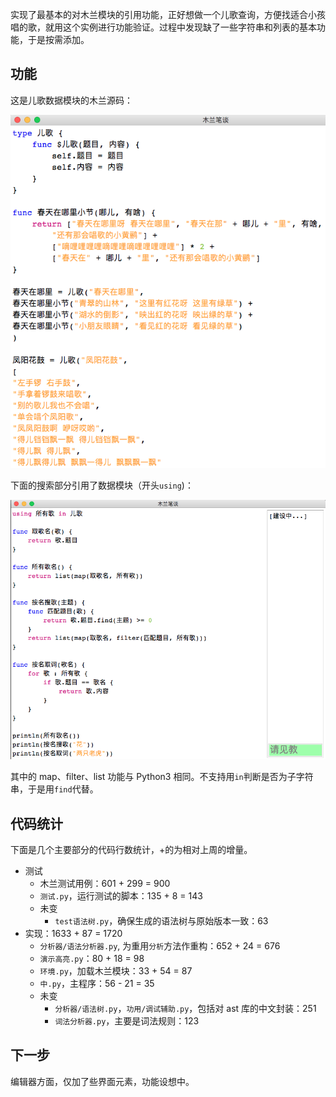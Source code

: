 实现了最基本的对木兰模块的引用功能，正好想做一个儿歌查询，方便找适合小孩唱的歌，就用这个实例进行功能验证。过程中发现缺了一些字符串和列表的基本功能，于是按需添加。

## 功能

这是儿歌数据模块的木兰源码：

![](截图/2020-06-25_mulan儿歌.png)

下面的搜索部分引用了数据模块（开头`using`)：

![](截图/2020-06-25_mulan搜儿歌.png)

其中的 map、filter、list 功能与 Python3 相同。不支持用`in`判断是否为子字符串，于是用`find`代替。


## 代码统计

下面是几个主要部分的代码行数统计，+的为相对上周的增量。

- 测试
  - 木兰测试用例：601 + 299 = 900
  - `测试.py`，运行测试的脚本：135 + 8 = 143
  - 未变
    - `test语法树.py`，确保生成的语法树与原始版本一致：63
- 实现：1633 + 87 = 1720
  - `分析器/语法分析器.py`, 为重用`分析`方法作重构：652 + 24 = 676
  - `演示高亮.py`：80 + 18 = 98
  - `环境.py`，加载木兰模块：33 + 54 = 87
  - `中.py`，主程序：56 - 21 = 35
  - 未变
    - `分析器/语法树.py`，`功用/调试辅助.py`，包括对 ast 库的中文封装：251
    - `词法分析器.py`，主要是词法规则：123

## 下一步

编辑器方面，仅加了些界面元素，功能设想中。